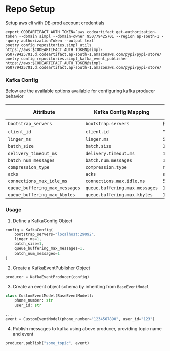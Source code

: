 
# Repo Setup

Setup aws cli with DE-prod account credentials

```
export CODEARTIFACT_AUTH_TOKEN=`aws codeartifact get-authorization-token --domain simpl --domain-owner 950779425701 --region ap-south-1 --query authorizationToken --output text`                             
poetry config repositories.simpl_utils https://aws:$CODEARTIFACT_AUTH_TOKEN@simpl-950779425701.d.codeartifact.ap-south-1.amazonaws.com/pypi/pypi-store/
poetry config repositories.simpl_kafka_event_publisher https://aws:$CODEARTIFACT_AUTH_TOKEN@simpl-950779425701.d.codeartifact.ap-south-1.amazonaws.com/pypi/pypi-store/
```

### Kafka Config
Below are the available options available for configuring kafka producer behavior

| Attribute                      | Kafka Config Mapping           | Default Value |
|--------------------------------|--------------------------------|---------------|
| `bootstrap_servers`            | `bootstrap.servers`            | Required      |
| `client_id`                    | `client.id`                    | ""            |
| `linger_ms`                    | `linger.ms`                    | `5ms`         |
| `batch_size`                   | `batch.size`                   | `16384`       |
| `delivery_timeout_ms`          | `delivery.timeout.ms`          | `120000`      |
| `batch_num_messages`           | `batch.num.messages`           | `1000`        |
| `compression_type`             | `compression.type`             | `none`        |
| `acks`                         | `acks`                         | `all`         |
| `connections_max_idle_ms`      | `connections.max.idle.ms`      | `540000`      |
| `queue_buffering_max_messages` | `queue.buffering.max.messages` | `100000`      |
| `queue_buffering_max_kbytes`   | `queue.buffering.max.kbytes`   | `100`         |


### Usage

1. Define a KafkaConfig Object
```python
config = KafkaConfig(
    bootstrap_servers="localhost:29092",
    linger_ms=1,
    batch_size=1,
    queue_buffering_max_messages=1,
    batch_num_messages=1
)
```
2. Create a KafkaEventPublisher Object
```python
producer = KafkaEventProducer(config)
```

3. Create an event object schema by inheriting from `BaseEventModel`
```python
class CustomEventModel(BaseEventModel):
    phone_number: str
    user_id: str

...
event = CustomEventModel(phone_number="1234567890", user_id="123")

```

4. Publish messages to kafka using above producer, providing topic name and event
```python
producer.publish("some_topic", event)
````